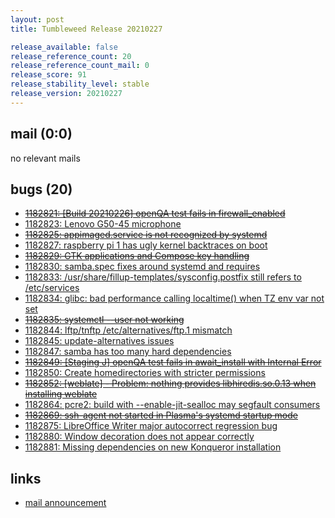 ```yaml
---
layout: post
title: Tumbleweed Release 20210227

release_available: false
release_reference_count: 20
release_reference_count_mail: 0
release_score: 91
release_stability_level: stable
release_version: 20210227
---
```


## mail (0:0)

no relevant mails

## bugs (20)

<!--more-->

- ~~[1182821: \[Build 20210226\] openQA test fails in firewall_enabled](https://bugzilla.opensuse.org/show_bug.cgi?id=1182821)~~
- [1182823: Lenovo G50-45 microphone](https://bugzilla.opensuse.org/show_bug.cgi?id=1182823)
- ~~[1182825: appimaged.service is not recognized by systemd](https://bugzilla.opensuse.org/show_bug.cgi?id=1182825)~~
- [1182827: raspberry pi 1 has ugly kernel backtraces on boot](https://bugzilla.opensuse.org/show_bug.cgi?id=1182827)
- ~~[1182829: GTK applications and Compose key handling](https://bugzilla.opensuse.org/show_bug.cgi?id=1182829)~~
- [1182830: samba.spec fixes around systemd and requires](https://bugzilla.opensuse.org/show_bug.cgi?id=1182830)
- [1182833: /usr/share/fillup-templates/sysconfig.postfix still refers to /etc/services](https://bugzilla.opensuse.org/show_bug.cgi?id=1182833)
- [1182834: glibc: bad performance calling localtime() when TZ env var not set](https://bugzilla.opensuse.org/show_bug.cgi?id=1182834)
- ~~[1182835: systemctl --user not working](https://bugzilla.opensuse.org/show_bug.cgi?id=1182835)~~
- [1182844: lftp/tnftp /etc/alternatives/ftp.1 mismatch](https://bugzilla.opensuse.org/show_bug.cgi?id=1182844)
- [1182845: update-alternatives issues](https://bugzilla.opensuse.org/show_bug.cgi?id=1182845)
- [1182847: samba has too many hard dependencies](https://bugzilla.opensuse.org/show_bug.cgi?id=1182847)
- ~~[1182849: \[Staging J\] openQA test fails in await_install with Internal Error](https://bugzilla.opensuse.org/show_bug.cgi?id=1182849)~~
- [1182850: Create homedirectories with stricter permissions](https://bugzilla.opensuse.org/show_bug.cgi?id=1182850)
- ~~[1182852: \[weblate\] - Problem: nothing provides libhiredis.so.0.13 when installing weblate](https://bugzilla.opensuse.org/show_bug.cgi?id=1182852)~~
- [1182864: pcre2: build with --enable-jit-sealloc may segfault consumers](https://bugzilla.opensuse.org/show_bug.cgi?id=1182864)
- ~~[1182869: ssh-agent not started in Plasma's systemd startup mode](https://bugzilla.opensuse.org/show_bug.cgi?id=1182869)~~
- [1182875: LibreOffice Writer major autocorrect regression bug](https://bugzilla.opensuse.org/show_bug.cgi?id=1182875)
- [1182880: Window decoration does not appear correctly](https://bugzilla.opensuse.org/show_bug.cgi?id=1182880)
- [1182881: Missing dependencies on new Konqueror installation](https://bugzilla.opensuse.org/show_bug.cgi?id=1182881)



## links

- [mail announcement](https://lists.opensuse.org/archives/list/factory@lists.opensuse.org/thread/BX5WFVP2XF6OXHU2QI4KFXXFSKM4XM32)
